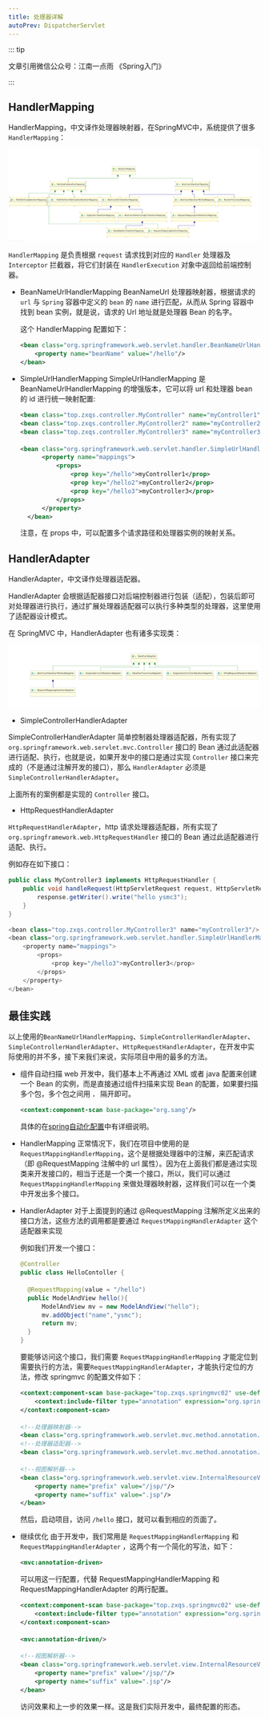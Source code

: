 ```yaml
---
title: 处理器详解
autoPrev: DispatcherServlet
---
```

::: tip

文章引用微信公众号：江南一点雨 《Spring入门》

:::


## HandlerMapping

HandlerMapping，中文译作处理器映射器，在SpringMVC中，系统提供了很多 `HandlerMapping`：

![spring6](/blogImg/ssm/springmvc2.png)

`HandlerMapping` 是负责根据 `request` 请求找到对应的 `Handler` 处理器及 `Interceptor` 拦截器，将它们封装在 `HandlerExecution` 对象中返回给前端控制器。

* BeanNameUrlHandlerMapping
  BeanNameUrl 处理器映射器，根据请求的 `url` 与 `Spring` 容器中定义的 `bean` 的 `name` 进行匹配，从而从 Spring 容器中找到 bean 实例，就是说，请求的 Url 地址就是处理器 Bean 的名字。

  这个 HandlerMapping 配置如下：

  ```xml
  <bean class="org.springframework.web.servlet.handler.BeanNameUrlHandlerMapping" id="handlerMapping">
      <property name="beanName" value="/hello"/>
  </bean>
  ```

* SimpleUrlHandlerMapping
  SimpleUrlHandlerMapping 是 BeanNameUrlHandlerMapping 的增强版本，它可以将 url 和处理器 bean 的 id 进行统一映射配置:

  ```xml
  <bean class="top.zxqs.controller.MyController" name="myController1"/>
  <bean class="top.zxqs.controller.MyController2" name="myController2"/>
  <bean class="top.zxqs.controller.MyController3" name="myController3"/>

  <bean class="org.springframework.web.servlet.handler.SimpleUrlHandlerMapping" id="handlerMapping">
        <property name="mappings">
            <props>
                <prop key="/hello">myController1</prop>
                <prop key="/hello2">myController2</prop>
                <prop key="/hello3">myController3</prop>
            </props>
        </property>
    </bean>
  ```

  注意，在 props 中，可以配置多个请求路径和处理器实例的映射关系。


## HandlerAdapter

HandlerAdapter，中文译作处理器适配器。

HandlerAdapter 会根据适配器接口对后端控制器进行包装（适配），包装后即可对处理器进行执行，通过扩展处理器适配器可以执行多种类型的处理器，这里使用了适配器设计模式。

在 SpringMVC 中，HandlerAdapter 也有诸多实现类：

![spring3](/blogImg/ssm/springmvc3.png)

* SimpleControllerHandlerAdapter

SimpleControllerHandlerAdapter 简单控制器处理器适配器，所有实现了 `org.springframework.web.servlet.mvc.Controller` 接口的 Bean 通过此适配器进行适配、执行，也就是说，如果开发中的接口是通过实现 `Controller` 接口来完成的（不是通过注解开发的接口），那么 `HandlerAdapter` 必须是 `SimpleControllerHandlerAdapter`。

上面所有的案例都是实现的 `Controller` 接口。

* HttpRequestHandlerAdapter

`HttpRequestHandlerAdapter`，http 请求处理器适配器，所有实现了 `org.springframework.web.HttpRequestHandler` 接口的 Bean 通过此适配器进行适配、执行。

例如存在如下接口：

```java
public class MyController3 implements HttpRequestHandler {
    public void handleRequest(HttpServletRequest request, HttpServletResponse response) throws ServletException, IOException {
        response.getWriter().write("hello ysmc3");
    }
}
```

```java
<bean class="top.zxqs.controller.MyController3" name="myController3"/>
<bean class="org.springframework.web.servlet.handler.SimpleUrlHandlerMapping" id="handlerMapping">
    <property name="mappings">
        <props>
            <prop key="/hello3">myController3</prop>
        </props>
    </property>
</bean>
```

## 最佳实践

以上使用的`BeanNameUrlHandlerMapping`、`SimpleControllerHandlerAdapter`、`SimpleControllerHandlerAdapter`、`HttpRequestHandlerAdapter`，在开发中实际使用的并不多，接下来我们来说，实际项目中用的最多的方法。

* 组件自动扫描
  web 开发中，我们基本上不再通过 XML 或者 java 配置来创建一个 Bean 的实例，而是直接通过组件扫描来实现 Bean 的配置，如果要扫描多个包，多个包之间用 `，` 隔开即可。

  ```xml
  <context:component-scan base-package="org.sang"/>
  ```
  具体的在[spring自动化配置](../spring/authConfigure.html#XML配置自动化扫描)中有详细说明。

* HandlerMapping
  正常情况下，我们在项目中使用的是 `RequestMappingHandlerMapping`，这个是根据处理器中的注解，来匹配请求（即 @RequestMapping 注解中的 url 属性）。因为在上面我们都是通过实现类来开发接口的，相当于还是一个类一个接口，所以，我们可以通过 `RequestMappingHandlerMapping` 来做处理器映射器，这样我们可以在一个类中开发出多个接口。

* HandlerAdapter
  对于上面提到的通过 @RequestMapping 注解所定义出来的接口方法，这些方法的调用都是要通过 `RequestMappingHandlerAdapter` 这个适配器来实现

  例如我们开发一个接口：

  ```java
  @Controller
  public class HelloContoller {

    @RequestMapping(value = "/hello")
    public ModelAndView hello(){
        ModelAndView mv = new ModelAndView("hello");
        mv.addObject("name","ysmc");
        return mv;
    }
  }
  ```
  要能够访问这个接口，我们需要 `RequestMappingHandlerMapping` 才能定位到需要执行的方法，需要`RequestMappingHandlerAdapter`，才能执行定位的方法，修改 springmvc 的配置文件如下：

  ```xml
  <context:component-scan base-package="top.zxqs.springmvc02" use-default-filters="false">
      <context:include-filter type="annotation" expression="org.springframework.stereotype.Controller"/>
  </context:component-scan>

  <!--处理器映射器-->
  <bean class="org.springframework.web.servlet.mvc.method.annotation.RequestMappingHandlerMapping" id="handlerMapping"/>
  <!--处理器适配器-->
  <bean class="org.springframework.web.servlet.mvc.method.annotation.RequestMappingHandlerAdapter" id="handlerAdapter"/>

  <!--视图解析器-->
  <bean class="org.springframework.web.servlet.view.InternalResourceViewResolver" id="viewResolver">
      <property name="prefix" value="/jsp/"/>
      <property name="suffix" value=".jsp"/>
  </bean>
  ```
  然后，启动项目，访问 `/hello` 接口，就可以看到相应的页面了。

* 继续优化
  由于开发中，我们常用是 `RequestMappingHandlerMapping` 和 `RequestMappingHandlerAdapter` ，这两个有一个简化的写法，如下：

  ```xml
  <mvc:annotation-driven>
  ```

  可以用这一行配置，代替 RequestMappingHandlerMapping 和 RequestMappingHandlerAdapter 的两行配置。

  ```xml
  <context:component-scan base-package="top.zxqs.springmvc02" use-default-filters="false">
      <context:include-filter type="annotation" expression="org.springframework.stereotype.Controller"/>
  </context:component-scan>

  <mvc:annotation-driven/>

  <!--视图解析器-->
  <bean class="org.springframework.web.servlet.view.InternalResourceViewResolver" id="viewResolver">
      <property name="prefix" value="/jsp/"/>
      <property name="suffix" value=".jsp"/>
  </bean>
  ```

  访问效果和上一步的效果一样。这是我们实际开发中，最终配置的形态。













